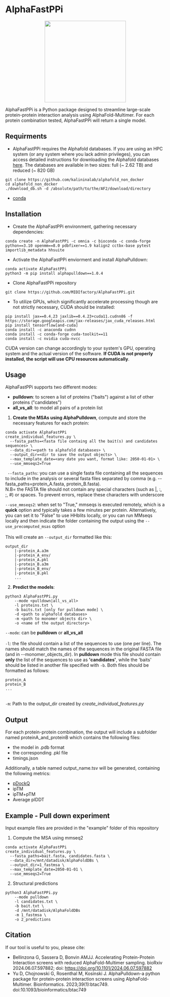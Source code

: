 # AlphaFastPPi

<p align="center"><img src="https://github.com/MIDIfactory/AlphaFastPPi/blob/e31e28a4de963a4f5e61c2fab708c153a77e95c3/AlphaPPI.png" height="256" /></p>
AlphaFastPPi is a Python package designed to streamline large-scale protein-protein interaction analysis using AlphaFold-Multimer. For each protein combination tested, AlphaFastPPi will return a single model.

## Requirments 
- AlphaFastPPi requires the Alphafold databases. 
If you are using an HPC system (or any system where you lack admin privileges), you can access detailed instructions for downloading the Alphafold databases [here](https://github.com/kalininalab/alphafold_non_docker). The databases are available in two sizes: full (~ 2.62 TB) and reduced (~ 820 GB)
```
git clone https://github.com/kalininalab/alphafold_non_docker
cd alphafold_non_docker
./download_db.sh -d /absolute/path/to/the/AF2/download/directory
```
- [conda](https://docs.anaconda.com/free/miniconda/miniconda-install/) 

## Installation

- Create the AlphaFastPPi environment, gathering necessary dependencies:

```
conda create -n AlphaFastPPi -c omnia -c bioconda -c conda-forge python==3.10 openmm==8.0 pdbfixer==1.9 kalign2 cctbx-base pytest importlib_metadata hhsuite
```
- Activate the AlphaFastPPi enviorment and install AlphaPulldown:
```
conda activate AlphaFastPPi
python3 -m pip install alphapulldown==1.0.4
```
- Clone AlphaFastPPi repository
```
git clone https://github.com/MIDIfactory/AlphaFastPPi.git
```
- To utilize GPUs, which significantly accelerate processing though are not strictly necessary, CUDA should be installed:
```
pip install jax==0.4.23 jaxlib==0.4.23+cuda11.cudnn86 -f https://storage.googleapis.com/jax-releases/jax_cuda_releases.html 
pip install tensorflow[and-cuda]
conda install -c anaconda cudnn
conda install -c conda-forge cuda-toolkit==11
conda install -c nvidia cuda-nvcc
```
CUDA version can change accordingly to your system's GPU, operating system and the actual version of the software. **If CUDA is not properly installed, the script will use CPU resources automatically**.

## Usage

AlphaFastPPi supports two different modes:
- **pulldown**: to screen a list of proteins ("baits") against a list of other proteins ("candidates")
- **all_vs_all**: to model all pairs of a protein list



1. **Create the MSAs using AlphaPulldown**, compute and store the necessary features for each protein:
```
conda activate AlphaFastPPi
create_individual_features.py \
  --fasta_paths=<fasta file containg all the bait(s) and candidates sequences> \
  --data_dir=<path to alphafold databases> \
  --output_dir=<dir to save the output objects> \ 
  --max_template_date=<any date you want, format like: 2050-01-01> \
  --use_mmseqs2=True
```
` --fasta_paths`: you can use a single fasta file containing all the sequences to include in the analysis or several fasta files separated by comma (e.g. --fasta_paths=protein_A.fasta, protein_B.fasta). \
N.B= the FASTA file should not contain any special characters (such as |, :, ;, #) or spaces. To prevent errors, replace these characters with underscore

`--use_mmseqs2`: when set to "True," mmseqs is executed remotely, which is a **quick** option and typically takes a few minutes per protein. Alternatively, you can set it to "False" to use HHblits locally, or you can run MMseqs locally and then indicate the folder containing the output using the `--use_precomputed_msas` option
\
\
This will create an `--output_dir` formatted like this:
```
output_dir
    |-protein_A.a3m
    |-protein_A_env/
    |-protein_A.pkl
    |-protein_B.a3m
    |-protein_B_env/
    |-protein_B.pkl
    ...
```
2. **Predict the models**:
```
python3 AlphaFastPPi.py 
    --mode <pulldown|all_vs_all>  
    -l proteins.txt \
    -b baits.txt [only for pulldown mode] \
    -d <path to alphafold databases> 
    -m <path to monomer objects dir> \
    -o <name of the output directory>

```
`--mode`: can be **pulldown** or **all_vs_all**
\
\
`-l`: the file should contain a list of the sequences to use (one per line). The names should  match the names of the sequences in the original FASTA file (and in  --monomer_objects_dir). In **pulldown** mode this file should contain **only** the list of the sequences to use as **'candidates'**, while the 'baits' should be listed in another file specified with `-b`. Both files should be formatted as follows:

```
protein_A
protein_B
...
```
\
`-m`: Path to the output_dir created by *create_individual_features.py* 

## Output
For each protein-protein combination, the output will include a subfolder named proteinA_and_proteinB which contains the following files:
- the model in .pdb format
- the corresponding .pkl file
- timings.json

Additionally, a table named output_name.tsv will be generated, containing the following metrics:
- [pDockQ](https://doi.org/10.1038/s41467-022-28865-w)
- ipTM
- ipTM+pTM
- Average plDDT

## Example - Pull down experiment
Input example files are provided in the "example" folder of this repository

1. Compute the MSA using mmseq2
```
conda activate AlphaFastPPi
create_individual_features.py \
  --fasta_paths=bait.fasta, candidates.fasta \
  --data_dir=/mnt/datadisk/AlphaFoldDBs \
  --output_dir=1_fastmsa \ 
  --max_template_date=2050-01-01 \
  --use_mmseqs2=True
```
2. Structural predictions
```
python3 AlphaFastPPi.py 
    --mode pulldown  
    -l candidates.txt \
    -b bait.txt \
    -d /mnt/datadisk/AlphaFoldDBs 
    -m 1_fastmsa \
    -o 2_predictions
```



## Citation

If our tool is useful to you, please cite:
- Bellinzona G, Sassera D, Bonvin AMJJ. Accelerating Protein-Protein Interaction screens with reduced AlphaFold-Multimer sampling. bioRxiv 2024.06.07.597882; doi: https://doi.org/10.1101/2024.06.07.597882
- Yu D, Chojnowski G, Rosenthal M, Kosinski J. AlphaPulldown-a python package for protein-protein interaction screens using AlphaFold-Multimer. Bioinformatics. 2023;39(1):btac749. doi:10.1093/bioinformatics/btac749 


